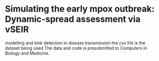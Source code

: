 # Simulating the early mpox outbreak: Dynamic-spread assessment via vSEIR
modelling and kink detection in disease transmission
the csv file is the dataset being used
The data and code is presubmitted to Computers in Biology and Medicine.
